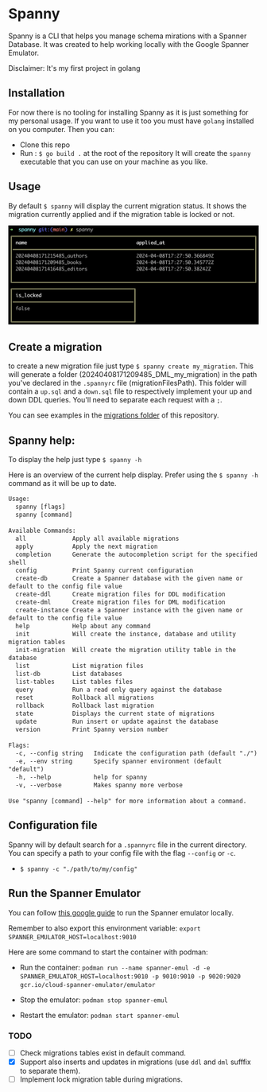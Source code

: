 # Spanny

Spanny is a CLI that helps you manage schema mirations with a Spanner Database. It was created to help working locally with the Google Spanner Emulator.

Disclaimer: It's my first project in golang

## Installation

For now there is no tooling for installing Spanny as it is just something for my personal usage. If you want to use it too you must have `golang` installed on you computer. Then you can:
- Clone this repo 
- Run : `$ go build .` at the root of the repository
It will create the `spanny` executable that you can use on your machine as you like.

## Usage

By default `$ spanny` will display the current migration status. It shows the migration currently applied and if the migration table is locked or not.

![default command display](images/default-cmd.png)

## Create a migration 

to create a new migration file just type `$ spanny create my_migration`. This will generate a folder (20240408171209485_DML_my_migration) in the path you've declared in the `.spannyrc` file (migrationFilesPath). This folder will contain a `up.sql` and a `down.sql` file to respectively implement your up and down DDL queries. You'll need to separate each request with a `;`.

You can see examples in the [migrations folder](https://github.com/SachaCR/spanny/tree/main/migrations) of this repository.

## Spanny help: 

To display the help just type `$ spanny -h`

Here is an overview of the current help display. Prefer using the `$ spanny -h` command as it will be up to date.

```
Usage:
  spanny [flags]
  spanny [command]

Available Commands:
  all             Apply all available migrations
  apply           Apply the next migration
  completion      Generate the autocompletion script for the specified shell
  config          Print Spanny current configuration
  create-db       Create a Spanner database with the given name or default to the config file value
  create-ddl      Create migration files for DDL modification
  create-dml      Create migration files for DML modification
  create-instance Create a Spanner instance with the given name or default to the config file value
  help            Help about any command
  init            Will create the instance, database and utility migration tables
  init-migration  Will create the migration utility table in the database
  list            List migration files
  list-db         List databases
  list-tables     List tables files
  query           Run a read only query against the database
  reset           Rollback all migrations
  rollback        Rollback last migration
  state           Displays the current state of migrations
  update          Run insert or update against the database
  version         Print Spanny version number

Flags:
  -c, --config string   Indicate the configuration path (default "./")
  -e, --env string      Specify spanner environment (default "default")
  -h, --help            help for spanny
  -v, --verbose         Makes spanny more verbose

Use "spanny [command] --help" for more information about a command.
```

## Configuration file

Spanny will by default search for a `.spannyrc` file in the current directory. You can specify a path to your config file with the flag `--config` or `-c`.

- `$ spanny -c "./path/to/my/config"`


## Run the Spanner Emulator

You can follow [this google guide](https://cloud.google.com/spanner/docs/emulator?hl=fr) to run the Spanner emulator locally.

Remember to also export this environment variable: `export SPANNER_EMULATOR_HOST=localhost:9010`

Here are some command to start the container with podman:

- Run the container: `podman run --name spanner-emul -d -e SPANNER_EMULATOR_HOST=localhost:9010 -p 9010:9010 -p 9020:9020 gcr.io/cloud-spanner-emulator/emulator`

- Stop the emulator: `podman stop spanner-emul`
- Restart the emulator: `podman start spanner-emul`

### TODO 

- [ ] Check migrations tables exist in default command.
- [x] Support also inserts and updates in migrations (use `ddl` and `dml` sufffix to separate them).
- [ ] Implement lock migration table during migrations.